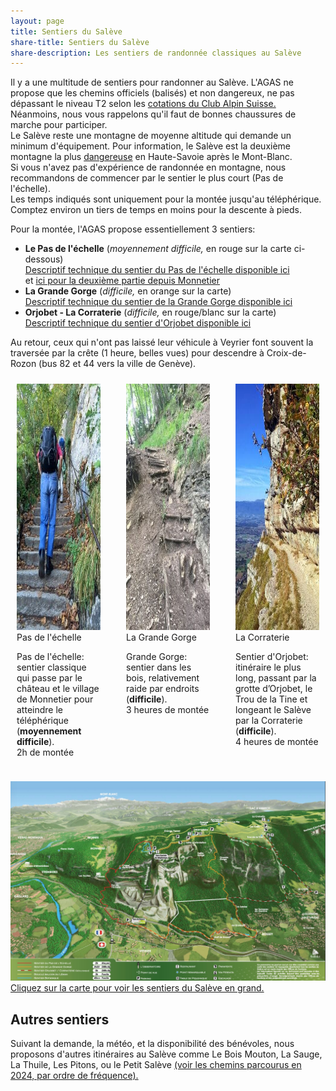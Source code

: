 ```yaml
---
layout: page
title: Sentiers du Salève
share-title: Sentiers du Salève
share-description: Les sentiers de randonnée classiques au Salève
---
```

Il y a une multitude de sentiers pour randonner au Salève. L'AGAS ne propose que les chemins officiels (balisés) et non dangereux, ne pas dépassant le niveau T2 selon les [cotations du Club Alpin Suisse.](https://www.sac-cas.ch/fileadmin/Ausbildung_und_Wissen/Tourenplanung/Alpinmerkbl%C3%A4tter/20230808_CAS_echelle_cotation_randonnee_final.pdf)
Néanmoins, nous vous rappelons qu'il faut de bonnes chaussures de marche pour participer.\
Le Salève reste une montagne de moyenne altitude qui demande un minimum d'équipement. Pour information, le Salève est la deuxième montagne la plus [dangereuse](https://www.tdg.ch/le-saleve-est-le-plus-dangereux-de-haute-savoie-apres-le-mont-blanc-690069306405) en Haute-Savoie après le Mont-Blanc.\
Si vous n'avez pas d'expérience de randonnée en montagne, nous recommandons de commencer par le sentier le plus court (Pas de l'échelle).\
Les temps indiqués sont uniquement pour la montée jusqu'au téléphérique. Comptez environ un tiers de temps en moins pour la descente à pieds.

Pour la montée, l'AGAS propose essentiellement 3 sentiers:

* **Le Pas de l'échelle** (*moyennement difficile,* en rouge sur la carte ci-dessous) <br>[Descriptif technique du sentier du Pas de l'échelle disponible ici](https://rando-saleve.net/eglmonnetier.html) <br>et [ici pour la deuxième partie depuis Monnetier](https://rando-saleve.net/itiner.html#ma1ancre)
* **La Grande Gorge** (*difficile,* en orange sur la carte) <br>[Descriptif technique du sentier de la Grande Gorge disponible ici](https://rando-saleve.net/salevr4g.html)
* **Orjobet - La Corraterie** (*difficile,* en rouge/blanc sur la carte) <br>[Descriptif technique du sentier d'Orjobet disponible ici](https://rando-saleve.net/salevr4o.html)

Au retour, ceux qui n'ont pas laissé leur véhicule à Veyrier font souvent la traversée par la crête (1 heure, belles vues) pour descendre à Croix-de-Rozon (bus 82 et 44 vers la ville de Genève).

<div class="columns">
 <div style="flex-basis:301px;padding:10px">
  <div class="img_container">
   <img src="/assets/img/Pas-de-l-echelle.jpg" alt="Le Pas de l'échelle" width="281" height="394">
   <div class="img_legend">Pas de l'échelle</div>
  </div>
 <p>Pas de l'échelle: sentier classique qui passe par le château et le village de Monnetier pour atteindre le téléphérique (<strong>moyennement difficile</strong>).
  <br>2h de montée
 </p>
 </div>
 <div style="flex-basis:301px;padding:10px">
  <div class="img_container">
   <img src="/assets/img/Grande-Gorge.jpg" alt="La Grande Gorge" width="281" height="394">
   <div class="img_legend">La Grande Gorge</div>
  </div>
  <p>Grande Gorge: sentier dans les bois, relativement raide par endroits (<strong>difficile</strong>).
   <br>3 heures de montée
  </p>
 </div>
 
 <div style="flex-basis:301px;padding:10px">
  <div class="img_container">
   <img src="/assets/img/Corraterie.jpg" alt="La Corraterie" width="281" height="394">
   <div class="img_legend">La Corraterie</div>
  </div>
  <p>Sentier d'Orjobet: itinéraire le plus long, passant par la grotte d’Orjobet, le Trou de la Tine et longeant le Salève par la Corraterie (<strong>difficile</strong>).
   <br>4 heures de montée
  </p>
 </div>
</div>


[![Sentiers du Salève](/assets/img/sentiers-du-Saleve.jpg "Sentiers du Salève")](/assets/img/sentiers-du-Saleve.jpg "Sentiers du Salève")
[Cliquez sur la carte pour voir les sentiers du Salève en grand.](/assets/img/sentiers-du-Saleve.jpg "Sentiers du Salève")

## Autres sentiers

Suivant la demande, la météo, et la disponibilité des bénévoles, nous proposons d'autres itinéraires au Salève comme Le Bois Mouton, La Sauge, La Thuile, Les Pitons, ou le Petit Salève [(voir les chemins parcourus en 2024, par ordre de fréquence).](/2025-01-15-rapport-annuel-2024/)
